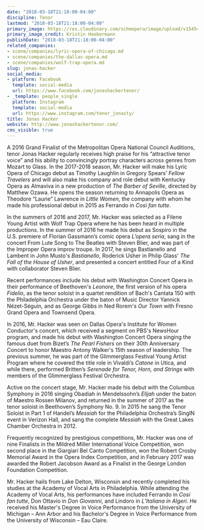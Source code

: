```yaml
---
date: "2018-03-18T21:18:00-04:00"
discipline: Tenor
lastmod: "2018-03-18T21:18:00-04:00"
primary_image: https://res.cloudinary.com/schmopera/image/upload/v1545409169/media/webhook-uploads/1521422188240/2690%2BJonas%2BHacker%2BHI%2BRES.jpg.jpg
primary_image_credit: Kristin Hoebermann
publishDate: "2018-03-18T21:18:00-04:00"
related_companies:
- scene/companies/lyric-opera-of-chicago.md
- scene/companies/the-dallas-opera.md
- scene/companies/wolf-trap-opera.md
slug: jonas-hacker
social_media:
- platform: Facebook
  template: social-media
  url: https://www.facebook.com/jonashackertenor/
- _template: people_single
  platform: Instagram
  template: social-media
  url: https://www.instagram.com/tenor_jonasty/
title: Jonas Hacker
website: http://www.jonashackertenor.com/
cms_visible: true
---
```


A 2016 Grand Finalist of the Metropolitan Opera National Council Auditions, tenor Jonas Hacker regularly receives high praise for his “attractive tenor voice” and his ability to convincingly portray characters across genres from Mozart to Glass. In the 2017-2018 season, Mr. Hacker will make his Lyric Opera of Chicago debut as Timothy Laughlin in Gregory Spears’ *Fellow Travelers* and will also make his company and role debut with Kentucky Opera as Almaviva in a new production of *The Barber of Seville*, directed by Matthew Ozawa. He opens the season returning to Annapolis Opera as Theodore “Laurie” Lawrence in *Little Women*, the company with whom he made his professional debut in 2015 as Ferrando in *Così fan tutte*.

In the summers of 2016 and 2017, Mr. Hacker was selected as a Filene Young Artist with Wolf Trap Opera where he has been heard in multiple productions. In the summer of 2016 he made his debut as Sospiro in the U.S. premiere of Florian Gassmann’s comic opera *L’opera seria*, sang in the concert From Lute Song to The Beatles with Steven Blier, and was part of the Improper Opera improv troupe. In 2017, he sings Bastianello and Lambent in John Musto's *Bastianello*, Roderick Usher in Philip Glass' *The Fall of the House of Usher*, and presented a concert entitled Four of a Kind with collaborator Steven Blier.

Recent performances include his debut with Washington Concert Opera in their performance of Beethoven's *Leonore*, the first version of his opera *Fidelio*, as the tenor soloist in a quartet rendition of Bach's Cantata 150 with the Philadelphia Orchestra under the baton of Music Director Yannick Nézet-Séguin, and as George Gibbs in Ned Rorem's *Our Town* with Fresno Grand Opera and Townsend Opera.

In 2016, Mr. Hacker was seen on Dallas Opera's Institute for Women Conductor's concert, which received a segment on PBS's NewsHour program, and made his debut with Washington Concert Opera singing the famous duet from Bizet’s *The Pearl Fishers* on their 30th Anniversary Concert to honor Maestro Antony Walker's 15th season of leadership. The previous summer, he was part of the Glimmerglass Festival Young Artist Program where he covered the title role in Vivaldi’s *Catone* in Utica, and while there, performed Britten’s *Serenade for Tenor, Horn, and Strings* with members of the Glimmerglass Festival Orchestra.

Active on the concert stage, Mr. Hacker made his debut with the Columbus Symphony in 2016 singing Obadiah in Mendelssohn’s *Elijah* under the baton of Maestro Rossen Milanov, and returned in the summer of 2017 as the tenor soloist in Beethoven’s Symphony No. 9.  In 2015 he sang the Tenor Soloist in Part 1 of Handel’s *Messiah* for the Philadelphia Orchestra’s SingIN event in Verizon Hall, and sang the complete *Messiah* with the Great Lakes Chamber Orchestra in 2012.

Frequently recognized by prestigious competitions, Mr. Hacker was one of nine Finalists in the Mildred Miller International Voice Competition, won second place in the Giargiari Bel Canto Competition, won the Robert Crosby Memorial Award in the Opera Index Competition, and in February 2017 was awarded the Robert Jacobson Award as a Finalist in the George London Foundation Competition.

Mr. Hacker hails from Lake Delton, Wisconsin and recently completed his studies at the Academy of Vocal Arts in Philadelphia. While attending the Academy of Vocal Arts, his performances have included Ferrando in *Cosí fan tutte*, Don Ottavio in *Don Giovanni*, and Lindoro in *L’Italiana in Algeri*.  He received his Master's Degree in Voice Performance from the University of Michigan – Ann Arbor and his Bachelor's Degree in Voice Performance from the University of Wisconsin – Eau Claire.
